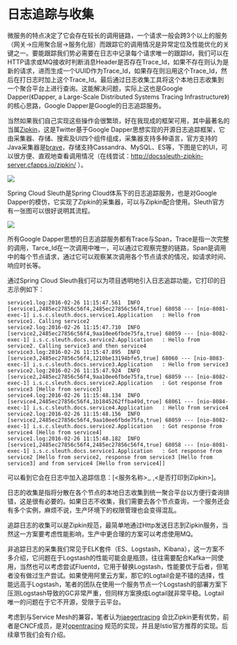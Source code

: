 # 日志追踪与收集

微服务的特点决定了它会存在较长的调用链路，一个请求一般会跨3个以上的服务（网关->应用聚合层->服务化层）而跟踪它的调用情况是异常定位及性能优化的关键之一。要能跟踪我们势必需要在日志中记录每个请求唯一的跟踪Id，我们可以在HTTP请求或MQ接收时判断消息Header是否存在Trace_Id，如果不存在则认为是新的请求，进而生成一个UUID作为Trace_Id，如果存在则沿用这个Trace_Id，然后在打日志时加上这个Trace_Id。最后通过日志收集工具将这个本地日志收集到一个聚合平台上进行查询。这能解决问题，实际上这也是Google Dapper(《Dapper, a Large-Scale Distributed Systems Tracing Infrastructure》)的核心思路，Google Dapper是Google的日志追踪服务。

当然如果我们自己实现这些操作会很繁琐，好在我现成的框架可用，其中最著名的当属[Zipkin](https://zipkin.io/)，这是Twitter基于Google Dapper思想实现的开源日志追踪框架，它由采集器、存储、搜索及UI四个组件组成，采集器支持多种语言，官方支持的Java采集器是[brave](https://github.com/openzipkin/brave)，存储支持Cassandra、MySQL、ES等，下图是它的UI，可以很方便、直观地查看调用情况（在线尝试：http://docssleuth-zipkin-server.cfapps.io/zipkin/ ）。

![](https://raw.githubusercontent.com/gudaoxuri/Microservices-Architecture/master/resources/images/ms-log-trace1.png)

Spring Cloud Sleuth是Spring Cloud体系下的日志追踪服务，也是对Google Dapper的模仿，它实现了Zipkin的采集器，可以与Zipkin配合使用。Sleuth官方有一张图可以很好说明其流程。

![](https://raw.githubusercontent.com/gudaoxuri/Microservices-Architecture/master/resources/images/ms-log-trace2.png)

所有Google Dapper思想的日志追踪服务都有Trace与Span，Trace是指一次完整的调用，Tarce_Id在一次调用中唯一，可以通过它观察完整的链路，Span是调用中的每个节点请求，通过它可以观察某次调用各个节点请求的情况，如请求时间、响应时长等。

通过Spring Cloud Sleuth我们可以为项目透明地引入日志追踪功能，它打印的日志示例如下：

    service1.log:2016-02-26 11:15:47.561  INFO [service1,2485ec27856c56f4,2485ec27856c56f4,true] 68058 --- [nio-8081-exec-1] i.s.c.sleuth.docs.service1.Application   : Hello from service1. Calling service2
    service2.log:2016-02-26 11:15:47.710  INFO [service2,2485ec27856c56f4,9aa10ee6fbde75fa,true] 68059 --- [nio-8082-exec-1] i.s.c.sleuth.docs.service2.Application   : Hello from service2. Calling service3 and then service4
    service3.log:2016-02-26 11:15:47.895  INFO [service3,2485ec27856c56f4,1210be13194bfe5,true] 68060 --- [nio-8083-exec-1] i.s.c.sleuth.docs.service3.Application   : Hello from service3
    service2.log:2016-02-26 11:15:47.924  INFO [service2,2485ec27856c56f4,9aa10ee6fbde75fa,true] 68059 --- [nio-8082-exec-1] i.s.c.sleuth.docs.service2.Application   : Got response from service3 [Hello from service3]
    service4.log:2016-02-26 11:15:48.134  INFO [service4,2485ec27856c56f4,1b1845262ffba49d,true] 68061 --- [nio-8084-exec-1] i.s.c.sleuth.docs.service4.Application   : Hello from service4
    service2.log:2016-02-26 11:15:48.156  INFO [service2,2485ec27856c56f4,9aa10ee6fbde75fa,true] 68059 --- [nio-8082-exec-1] i.s.c.sleuth.docs.service2.Application   : Got response from service4 [Hello from service4]
    service1.log:2016-02-26 11:15:48.182  INFO [service1,2485ec27856c56f4,2485ec27856c56f4,true] 68058 --- [nio-8081-exec-1] i.s.c.sleuth.docs.service1.Application   : Got response from service2 [Hello from service2, response from service3 [Hello from service3] and from service4 [Hello from service4]]

可以看到它会在日志中加入追踪信息：[<服务名称>,<TraceId>,<SpanId> ,<是否打印到Zipkin>]。

日志的收集是指将分散在各个节点的本地日志收集到统一聚合平台以方便行查询排错，这是很有必要的。如果日志不收集，我们需要去各个节点查询，一个服务还会有多个实例，麻烦不说，生产环境下的权限管理也会变得混乱。

追踪日志的收集可以是Zipkin规范，最简单地通过Http发送日志到Zipkin服务，当然这一方案要考虑性能影响，生产中更合理的方案可以考虑使用MQ。

非追踪日志的采集我们常见于ELK套件（ES、Logstash，Kibana），这一方案不多介绍，它问题在于Logstash的性能可能会是瓶颈，往往需要配合Kafka一同使用，当然也可以考虑尝试Fluentd，它用于替换Logstash，性能要优于后者，但笔者没有做过生产尝试。如果使用阿里云方案，那它的Logtail会是不错的选择，性能远高于Logstash，笔者的团队在使用一个服务节点一个Logstash的部署方案下压测Logstash导致的GC非常严重，但同样方案换成Logtail就非常平稳。Logtail唯一的问题在于它不开源，受限于云平台。

考虑到与Service Mesh的兼容，笔者认为[jaegertracing](https://www.jaegertracing.io/) 会比Zipkin更有优势，前者是CNCF成员，是对[opentracing](https://opentracing.io/) 规范的实现，并且是Istio官方推荐的实现。后续章节我们会有介绍。

